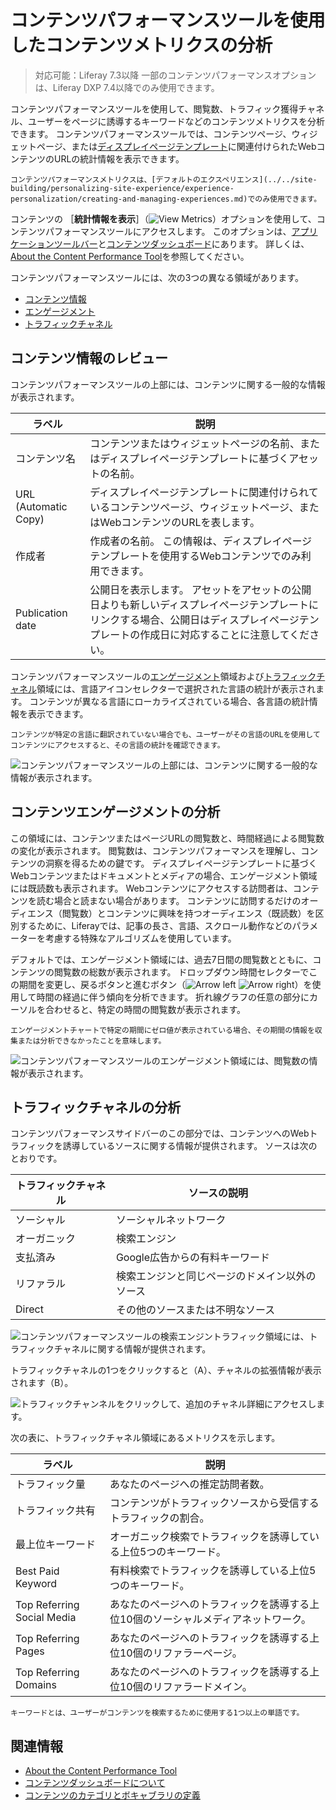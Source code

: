 # コンテンツパフォーマンスツールを使用したコンテンツメトリクスの分析

> 対応可能：Liferay 7.3以降 一部のコンテンツパフォーマンスオプションは、Liferay DXP 7.4以降でのみ使用できます。

コンテンツパフォーマンスツールを使用して、閲覧数、トラフィック獲得チャネル、ユーザーをページに誘導するキーワードなどのコンテンツメトリクスを分析できます。 コンテンツパフォーマンスツールでは、コンテンツページ、ウィジェットページ、または[ディスプレイページテンプレート](../../site-building/displaying-content/using-display-page-templates/publishing-content-with-display-pages.md)に関連付けられたWebコンテンツのURLの統計情報を表示できます。

```{important}
コンテンツパフォーマンスメトリクスは、[デフォルトのエクスペリエンス](../../site-building/personalizing-site-experience/experience-personalization/creating-and-managing-experiences.md)でのみ使用できます。
```

コンテンツの ［**統計情報を表示**］（![View Metrics](../../images/icon-analytics.png)）オプションを使用して、コンテンツパフォーマンスツールにアクセスします。 このオプションは、[アプリケーションツールバー](../../getting-started/navigating-dxp.md#applications-bar)と[コンテンツダッシュボード](../content-dashboard/about-the-content-dashboard.md)にあります。 詳しくは、[About the Content Performance Tool](./about-the-content-performance-tool.md)を参照してください。

コンテンツパフォーマンスツールには、次の3つの異なる領域があります。

- [コンテンツ情報](#reviewing-content-information)
- [エンゲージメント](#analyzing-content-engagement)
- [トラフィックチャネル](#analyzing-traffic-channels)

## コンテンツ情報のレビュー

コンテンツパフォーマンスツールの上部には、コンテンツに関する一般的な情報が表示されます。

| ラベル                  | 説明                                                                                             |
| -------------------- | ---------------------------------------------------------------------------------------------- |
| コンテンツ名               | コンテンツまたはウィジェットページの名前、またはディスプレイページテンプレートに基づくアセットの名前。                                            |
| URL (Automatic Copy) | ディスプレイページテンプレートに関連付けられているコンテンツページ、ウィジェットページ、またはWebコンテンツのURLを表します。                              |
| 作成者                  | 作成者の名前。 この情報は、ディスプレイページテンプレートを使用するWebコンテンツでのみ利用できます。                                           |
| Publication date     | 公開日を表示します。 アセットをアセットの公開日よりも新しいディスプレイページテンプレートにリンクする場合、公開日はディスプレイページテンプレートの作成日に対応することに注意してください。 |

コンテンツパフォーマンスツールの[エンゲージメント](#analyzing-content-engagement)領域および[トラフィックチャネル](#analyzing-traffic-channels)領域には、言語アイコンセレクターで選択された言語の統計が表示されます。 コンテンツが異なる言語にローカライズされている場合、各言語の統計情報を表示できます。

```{note}
コンテンツが特定の言語に翻訳されていない場合でも、ユーザーがその言語のURLを使用してコンテンツにアクセスすると、その言語の統計を確認できます。
```

![コンテンツパフォーマンスツールの上部には、コンテンツに関する一般的な情報が表示されます。](./analyze-content-metrics-using-content-performance-tool/images/05.png)

## コンテンツエンゲージメントの分析

この領域には、コンテンツまたはページURLの閲覧数と、時間経過による閲覧数の変化が表示されます。 閲覧数は、コンテンツパフォーマンスを理解し、コンテンツの洞察を得るための鍵です。 ディスプレイページテンプレートに基づくWebコンテンツまたはドキュメントとメディアの場合、エンゲージメント領域には既読数も表示されます。 Webコンテンツにアクセスする訪問者は、コンテンツを読む場合と読まない場合があります。 コンテンツに訪問するだけのオーディエンス（閲覧数）とコンテンツに興味を持つオーディエンス（既読数）を区別するために、Liferayでは、記事の長さ、言語、スクロール動作などのパラメーターを考慮する特殊なアルゴリズムを使用しています。

デフォルトでは、エンゲージメント領域には、過去7日間の閲覧数とともに、コンテンツの閲覧数の総数が表示されます。 ドロップダウン時間セレクターでこの期間を変更し、戻るボタンと進むボタン（![Arrow left](../../images/icon-angle-left.png) ![Arrow right](../../images/icon-angle-right.png)）を使用して時間の経過に伴う傾向を分析できます。 折れ線グラフの任意の部分にカーソルを合わせると、特定の時間の閲覧数が表示されます。

```{note}
エンゲージメントチャートで特定の期間にゼロ値が表示されている場合、その期間の情報を収集または分析できなかったことを意味します。
```

![コンテンツパフォーマンスツールのエンゲージメント領域には、閲覧数の情報が表示されます。](./analyze-content-metrics-using-content-performance-tool/images/07.png)

## トラフィックチャネルの分析

コンテンツパフォーマンスサイドバーのこの部分では、コンテンツへのWebトラフィックを誘導しているソースに関する情報が提供されます。 ソースは次のとおりです。

| トラフィックチャネル | ソースの説明                  |
| ---------- | ----------------------- |
| ソーシャル      | ソーシャルネットワーク             |
| オーガニック     | 検索エンジン                  |
| 支払済み       | Google広告からの有料キーワード      |
| リファラル      | 検索エンジンと同じページのドメイン以外のソース |
| Direct     | その他のソースまたは不明なソース        |

![コンテンツパフォーマンスツールの検索エンジントラフィック領域には、トラフィックチャネルに関する情報が提供されます。](./analyze-content-metrics-using-content-performance-tool/images/06.png)

トラフィックチャネルの1つをクリックすると（A）、チャネルの拡張情報が表示されます（B）。

![トラフィックチャンネルをクリックして、追加のチャネル詳細にアクセスします。](./analyze-content-metrics-using-content-performance-tool/images/02.png)

次の表に、トラフィックチャネル領域にあるメトリクスを示します。

| ラベル                        | 説明                                         |
| -------------------------- | ------------------------------------------ |
| トラフィック量                    | あなたのページへの推定訪問者数。                           |
| トラフィック共有                   | コンテンツがトラフィックソースから受信するトラフィックの割合。            |
| 最上位キーワード                   | オーガニック検索でトラフィックを誘導している上位5つのキーワード。          |
| Best Paid Keyword          | 有料検索でトラフィックを誘導している上位5つのキーワード。              |
| Top Referring Social Media | あなたのページへのトラフィックを誘導する上位10個のソーシャルメディアネットワーク。 |
| Top Referring Pages        | あなたのページへのトラフィックを誘導する上位10個のリファラーページ。        |
| Top Referring Domains      | あなたのページへのトラフィックを誘導する上位10個のリファラードメイン。       |

```{note}
キーワードとは、ユーザーがコンテンツを検索するために使用する1つ以上の単語です。
```

## 関連情報

- [About the Content Performance Tool](./about-the-content-performance-tool.md)
- [コンテンツダッシュボードについて](../content-dashboard/about-the-content-dashboard.md)
- [コンテンツのカテゴリとボキャブラリの定義](../tags-and-categories/defining-categories-and-vocabularies-for-content.md)
